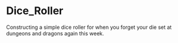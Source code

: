 # Dice_Roller
Constructing a simple dice roller for when you forget your die set at dungeons and dragons again this week.
